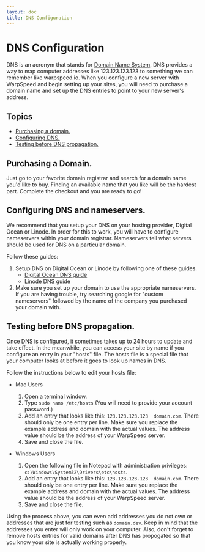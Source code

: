 ```yaml
---
layout: doc
title: DNS Configuration
---
```


# DNS Configuration

DNS is an acronym that stands for [Domain Name System](http://en.wikipedia.org/wiki/Domain_Name_System). DNS provides a way to map computer addresses like 123.123.123.123 to something we can remember like warpspeed.io. When you configure a new server with WarpSpeed and begin setting up your sites, you will need to purchase a domain name and set up the DNS entries to point to your new server's address.

## Topics

- [Purchasing a domain.](#purchase-a-domain)
- [Configuring DNS.](#configuring-dns-and-nameservers)
- [Testing before DNS propagation.](#testing)

## <a name="purchase-a-domain"></a>Purchasing a Domain.

Just go to your favorite domain registrar and search for a domain name you'd like to buy. Finding an available name that you like will be the hardest part. Complete the checkout and you are ready to go!

## <a name="configuring-dns-and-nameservers"></a>Configuring DNS and nameservers.

We recommend that you setup your DNS on your hosting provider, Digital Ocean or Linode. In order for this to work, you will have to configure nameservers within your domain registrar. Nameservers tell what servers should be used for DNS on a particular domain.

Follow these guides:

1. Setup DNS on Digital Ocean or Linode by following one of these guides.
	- [Digital Ocean DNS guide](https://www.digitalocean.com/community/tutorials/how-to-set-up-a-host-name-with-digitalocean)
	- [Linode DNS guide](https://www.linode.com/docs/networking/dns/dns-manager)
1. Make sure you set up your domain to use the appropriate nameservers. If you are having trouble, try searching google for "custom nameservers" followed by the name of the company you purchased your domain with.

## <a name="testing"></a>Testing before DNS propagation.

Once DNS is configured, it sometimes takes up to 24 hours to update and take effect. In the meanwhile, you can access your site by name if you configure an entry in your "hosts" file. The hosts file is a special file that your computer looks at before it goes to look up names in DNS.

Follow the instructions below to edit your hosts file:

- Mac Users
	1. Open a terminal window.
	1. Type `sudo nano /etc/hosts` (You will need to provide your account password.)
	1. Add an entry that looks like this: `123.123.123.123  domain.com`. There should only be one entry per line. Make sure you replace the example address and domain with the actual values. The address value should be the address of your WarpSpeed server.
	1. Save and close the file.

- Windows Users
	1. Open the following file in Notepad with administration privileges: `c:\Windows\System32\Drivers\etc\hosts`.
	1. Add an entry that looks like this: `123.123.123.123  domain.com`. There should only be one entry per line. Make sure you replace the example address and domain with the actual values. The address value should be the address of your WarpSpeed server.
	1. Save and close the file.

Using the process above, you can even add addresses you do not own or addresses that are just for testing such as `domain.dev`. Keep in mind that the addresses you enter will only work on your computer. Also, don't forget to remove hosts entries for valid domains after DNS has propogated so that you know your site is actually working properly.
